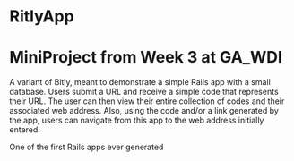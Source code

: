 RitlyApp
=================

MiniProject from Week 3 at GA_WDI
==

A variant of Bitly, meant to demonstrate a simple Rails app with a small database. Users submit a URL and receive a simple code that represents their URL. The user can then view their entire collection of codes and their associated web address. Also, using the code and/or a link generated by the app, users can navigate from this app to the web address initially entered.

One of the first Rails apps ever generated
